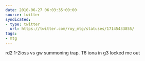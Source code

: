 ```yaml
---
date: 2010-06-27 06:03:35+00:00
source: twitter
syndicated:
- type: twitter
  url: https://twitter.com/roy_mtg/statuses/17145433855/
tags:
- mtg
---
```


rd2 1-2loss vs gw summoning trap. T6 iona in g3 locked me out